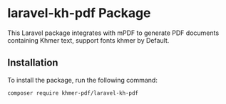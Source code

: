 # laravel-kh-pdf Package

This Laravel package integrates with mPDF to generate PDF documents containing Khmer text, support fonts khmer by Default.

## Installation

To install the package, run the following command:

```bash
composer require khmer-pdf/laravel-kh-pdf

